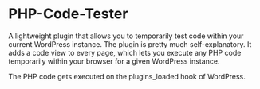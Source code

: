 # PHP-Code-Tester
A lightweight plugin that allows you to temporarily test code within your current WordPress instance.
The plugin is pretty much self-explanatory. It adds a code view to every page, which lets you execute any PHP code temporarily within your browser for a given WordPress instance. 

The PHP code gets executed on the plugins_loaded hook of WordPress.